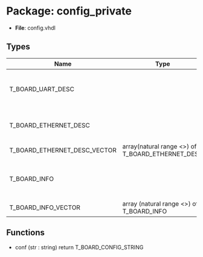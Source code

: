# Package: config_private

- **File**: config.vhdl
## Types

| Name                         | Type                                              | Description                                  |
| ---------------------------- | ------------------------------------------------- | -------------------------------------------- |
| T_BOARD_UART_DESC            |                                                   |  Data structures to describe UART / RS232    |
| T_BOARD_ETHERNET_DESC        |                                                   |  Data structures to describe Ethernet        |
| T_BOARD_ETHERNET_DESC_VECTOR | array(natural range <>) of T_BOARD_ETHERNET_DESC  |                                              |
| T_BOARD_INFO                 |                                                   |  Data structures to describe a board layout  |
| T_BOARD_INFO_VECTOR          | array (natural range <>) of T_BOARD_INFO          |                                              |
## Functions
- conf <font id="function_arguments">(str : string) </font> <font id="function_return">return T_BOARD_CONFIG_STRING </font>
